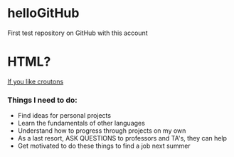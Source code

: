 # helloGitHub
First test repository on GitHub with this account
<h1> HTML? </h1>
<a href="crouton.net"> If you like croutons </a>
<h3> Things I need to do: </h3>
<ul>
<li> Find ideas for personal projects </li>
<li> Learn the fundamentals of other languages </li>
<li> Understand how to progress through projects on my own </li>
<li> As a last resort, ASK QUESTIONS to professors and TA's, they can help </li>
<li> Get motivated to do these things to find a job next summer </li>
</ul>
